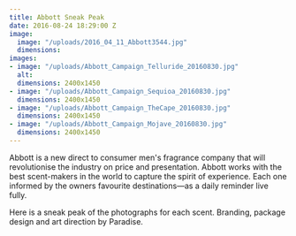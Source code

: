 ```yaml
---
title: Abbott Sneak Peak
date: 2016-08-24 18:29:00 Z
image:
  image: "/uploads/2016_04_11_Abbott3544.jpg"
  dimensions: 
images:
- image: "/uploads/Abbott_Campaign_Telluride_20160830.jpg"
  alt: 
  dimensions: 2400x1450
- image: "/uploads/Abbott_Campaign_Sequioa_20160830.jpg"
  dimensions: 2400x1450
- image: "/uploads/Abbott_Campaign_TheCape_20160830.jpg"
  dimensions: 2400x1450
- image: "/uploads/Abbott_Campaign_Mojave_20160830.jpg"
  dimensions: 2400x1450
---
```


Abbott is a new direct to consumer men's fragrance company that will revolutionise the industry on price and presentation. Abbott works with the best scent-makers in the world to capture the spirit of experience. Each one informed by the owners favourite destinations—as a daily reminder live fully. 

Here is a sneak peak of the photographs for each scent. Branding, package design and art direction by Paradise.
